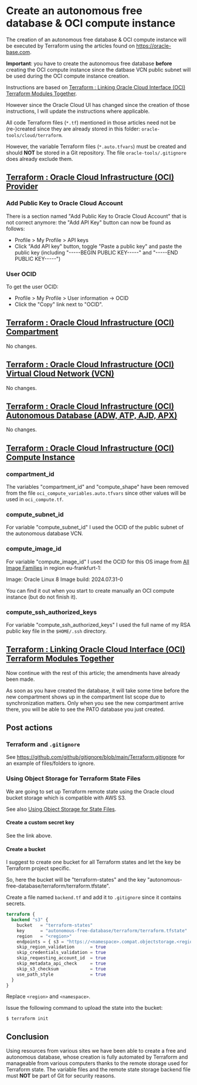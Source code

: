# Create an autonomous free database & OCI compute instance

The creation of an autonomous free database & OCI compute instance will be executed by Terraform using the articles found on https://oracle-base.com.

**Important**: you have to create the autonomous free database **before** creating the OCI compute instance since the datbase VCN public subnet will be used during the OCI compute instance creation.

Instructions are based on [Terraform : Linking Oracle Cloud Interface (OCI) Terraform Modules Together](https://oracle-base.com/articles/misc/terraform-linking-oci-modules-together).

However since the Oracle Cloud UI has changed since the creation of those instructions, I will update the instructions where applicable.

All code Terraform files (`*.tf`) mentioned in those articles need not be (re-)created since they are already stored in this folder: `oracle-tools/cloud/terraform`.

However, the variable Terraform files (`*.auto.tfvars`) must be created and should **NOT** be stored in a Git repository. The file `oracle-tools/.gitignore` does already exclude them.

## [Terraform : Oracle Cloud Infrastructure (OCI) Provider](https://oracle-base.com/articles/misc/terraform-oci-provider)

### Add Public Key to Oracle Cloud Account

There is a section named "Add Public Key to Oracle Cloud Account" that is not correct anymore: the "Add API Key" button can now be found as follows:
- Profile > My Profile > API keys
- Click "Add API key" button, toggle "Paste a public key" and paste the public key (including "-----BEGIN PUBLIC KEY-----" and "-----END PUBLIC KEY-----")

### User OCID

To get the user OCID:
- Profile > My Profile > User information -> OCID
- Click the "Copy" link next to "OCID".

## [Terraform : Oracle Cloud Infrastructure (OCI) Compartment](https://oracle-base.com/articles/misc/terraform-oci-compartment)

No changes.

## [Terraform : Oracle Cloud Infrastructure (OCI) Virtual Cloud Network (VCN)](https://oracle-base.com/articles/misc/terraform-oci-vcn)

No changes.

## [Terraform : Oracle Cloud Infrastructure (OCI) Autonomous Database (ADW, ATP, AJD, APX)](https://oracle-base.com/articles/misc/terraform-oci-autonomous-database)

No changes.

## [Terraform : Oracle Cloud Infrastructure (OCI) Compute Instance](https://oracle-base.com/articles/misc/terraform-oci-compute-instance)

### compartment_id

The variables "compartment_id" and "compute_shape" have been removed from the file `oci_compute_variables.auto.tfvars` since other values will be used in `oci_compute.tf`.

### compute_subnet_id

For variable "compute_subnet_id" I used the OCID of the public subnet of the autonomous database VCN.

### compute_image_id

For variable "compute_image_id" I used the OCID for this OS image from [All Image Families](https://docs.oracle.com/en-us/iaas/images/index.htm) in region eu-frankfurt-1:

Image: Oracle Linux 8 Image build: 2024.07.31-0

You can find it out when you start to create manually an OCI compute instance (but do not finish it).

### compute_ssh_authorized_keys

For variable "compute_ssh_authorized_keys" I used the full name of my RSA public key file in the `$HOME/.ssh` directory.

## [Terraform : Linking Oracle Cloud Interface (OCI) Terraform Modules Together](https://oracle-base.com/articles/misc/terraform-linking-oci-modules-together)

Now continue with the rest of this article; the amendments have already been made.

As soon as you have created the database, it will take some time before the new compartment shows up in the compartment list scope due to synchronization matters. Only when you see the new compartment arrive there, you will be able to see the PATO database you just created.

## Post actions

### Terraform and `.gitignore`

See https://github.com/github/gitignore/blob/main/Terraform.gitignore for an example of files/folders to ignore.

### Using Object Storage for Terraform State Files

We are going to set up Terraform remote state using the Oracle cloud bucket storage which is compatible with AWS S3.

See also [Using Object Storage for State Files](https://docs.oracle.com/en-us/iaas/Content/API/SDKDocs/terraformUsingObjectStore.htm).

#### Create a custom secret key

See the link above.

#### Create a bucket

I suggest to create one bucket for all Terraform states and let the key be Terraform project specific.

So, here the bucket will be "terraform-states" and the key "autonomous-free-database/terraform/terraform.tfstate".

Create a file named `backend.tf` and add it to `.gitignore` since it contains secrets.

```backend.tf
terraform {
  backend "s3" {
    bucket   = "terraform-states"
    key      = "autonomous-free-database/terraform/terraform.tfstate"
    region   = "<region>"
    endpoints = { s3 = "https://<namespace>.compat.objectstorage.<region>.oraclecloud.com" }
    skip_region_validation      = true
    skip_credentials_validation = true
    skip_requesting_account_id  = true
    skip_metadata_api_check     = true
    skip_s3_checksum            = true
    use_path_style              = true
  }
}
```

Replace `<region>` and `<namespace>`.

Issue the following command to upload the state into the bucket:

```
$ terraform init
```

## Conclusion

Using resources from various sites we have been able to create a free and autonomous database, whose creation is fully automated by Terraform and manageable from various computers thanks to the remote storage used for Terraform state. The variable files and the remote state storage backend file must **NOT** be part of Git for security reasons.
